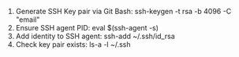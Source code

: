 1. Generate SSH Key pair via Git Bash:
    ssh-keygen -t rsa -b 4096 -C "email"
2. Ensure SSH agent PID:
    eval $(ssh-agent -s)
3. Add identity to SSH agent:
    ssh-add ~/.ssh/id_rsa
4. Check key pair exists:
    ls-a -l ~/.ssh
